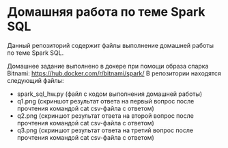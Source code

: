 # Домашняя работа по теме Spark SQL

Данный репозиторий содержит файлы выполнение домашней работы по теме Spark SQL.

Домашнее задание выполнено в докере при помощи образа спарка Bitnami: https://hub.docker.com/r/bitnami/spark/
В репозитории находятся следующий файлы:

- spark_sql_hw.py (файл с кодом выполнения домашней работы)
- q1.png (скриншот результат ответа на первый вопрос после прочтения командой cat csv-файла с ответом)
- q2.png (скриншот результат ответа на второй вопрос после прочтения командой cat csv-файла с ответом)
- q3.png (скриншот результат ответа на третий вопрос после прочтения командой cat csv-файла с ответом)
